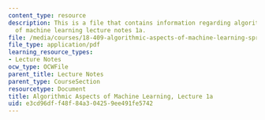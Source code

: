 ```yaml
---
content_type: resource
description: This is a file that contains information regarding algorithmic aspects
  of machine learning lecture notes 1a.
file: /media/courses/18-409-algorithmic-aspects-of-machine-learning-spring-2015/e3cd96dff48f84a304259ee491fe5742_MIT18_409S15_lec1a.pdf
file_type: application/pdf
learning_resource_types:
- Lecture Notes
ocw_type: OCWFile
parent_title: Lecture Notes
parent_type: CourseSection
resourcetype: Document
title: Algorithmic Aspects of Machine Learning, Lecture 1a
uid: e3cd96df-f48f-84a3-0425-9ee491fe5742
---
```

